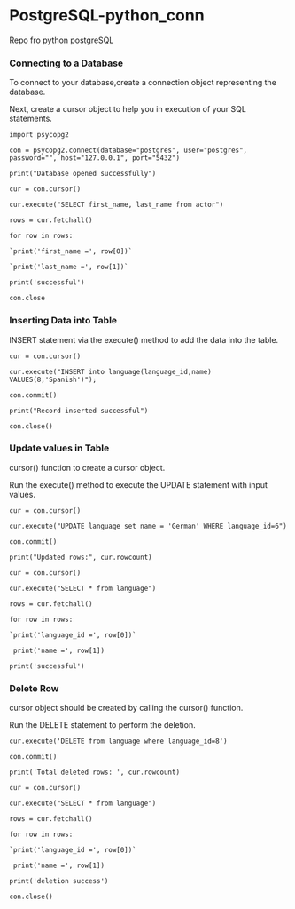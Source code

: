 # PostgreSQL-python_conn
Repo fro python postgreSQL

### Connecting to a Database
To connect to your database,create a connection object representing the database. 

Next, create a cursor object to help you in execution of your SQL statements.

`import psycopg2`

`con = psycopg2.connect(database="postgres", user="postgres", password="", host="127.0.0.1", port="5432")`

`print("Database opened successfully")`

`cur = con.cursor()`

`cur.execute("SELECT first_name, last_name from actor")`

`rows = cur.fetchall()`

`for row in rows:`

    `print('first_name =', row[0])`
    
    `print('last_name =', row[1])`

`print('successful')`

`con.close`


### Inserting Data into Table

INSERT statement via the execute() method to add the data into the table.

`cur = con.cursor()`

`cur.execute("INSERT into language(language_id,name) VALUES(8,'Spanish')");`

`con.commit()`

`print("Record inserted successful")`

`con.close()`

### Update values in Table
cursor() function to create a cursor object.

Run the execute() method to execute the UPDATE statement with input values.

`cur = con.cursor()`

`cur.execute("UPDATE language set name = 'German' WHERE language_id=6")`

`con.commit()`

`print("Updated rows:", cur.rowcount)`


`cur = con.cursor()`

`cur.execute("SELECT * from language")`

`rows = cur.fetchall()`

`for row in rows:`

    `print('language_id =', row[0])`
    
   ` print('name =', row[1])`

`print('successful')`

### Delete Row
cursor object should be created by calling the cursor() function. 

Run the DELETE statement to perform the deletion.

`cur.execute('DELETE from language where language_id=8')`

`con.commit()`

`print('Total deleted rows: ', cur.rowcount)`

`cur = con.cursor()`

`cur.execute("SELECT * from language")`

`rows = cur.fetchall()`

`for row in rows:`

    `print('language_id =', row[0])`
    
   ` print('name =', row[1])`

`print('deletion success')`

`con.close()`






